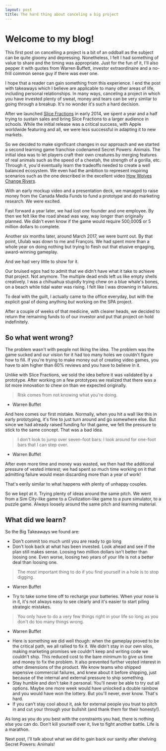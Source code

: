 ```yaml
---
layout: post
title: The hard thing about canceling a big project
---
```


# Welcome to my blog! 

This first post on cancelling a project is a bit of an oddball as the subject can be quite gloomy and depressing. Nonetheless, I felt I had something of value to share and the timing was appropriate. Just for the fun of it, I'll also pepper it with quotes from Warren Buffett, investor extraordinaire and a no-frill common sense guy if there was ever one. 

I hope that a reader can gain something from this experience. I end the post with takeaways which I believe are applicable to many other areas of life, including personal relationships. In many ways, canceling a project in which you have invested plenty of sweat, money and tears can be very similar to going through a breakup. It's no wonder it's such a hard decision. 

After we launched [Slice Fractions](https://itunes.apple.com/ca/app/slice-fractions/id794730213?mt=8) in early 2014, we spent a year and a half trying to sustain sales and bring Slice Fractions to a larger audience in schools. While the initial release was a critical success, with Apple worldwide featuring and all, we were less successful in adapting it to new markets. 

So we decided to make significant changes in our approach and we started a second learning game franchise codenamed Secret Powers: Animals. The initial idea was to let players craft their own creatures by merging features of real animals such as the speed of a cheetah, the strength of a gorilla, etc. Through it, you'd eventually learn the tradeoffs needed to create a well balanced ecosystem. We even had the ambition to represent inspiring scenarios such as the one described in the excellent video [How Wolves Change Rivers](https://www.youtube.com/watch?v=ysa5OBhXz-Q).

With an early mockup video and a presentation deck, we managed to raise money from the Canada Media Funds to fund a prototype and do marketing research. We were excited. 

Fast forward a year later, we had lost one founder and one employee. By then we felt like the road ahead was way, way longer than originally planned. We didn't even know if the game would require 500,000$ or 5 million dollars to complete.

Another six months later, around March 2017, we were burnt out. By that point, Ululab was down to me and François. We had spent more than a whole year on doing nothing but trying to flesh out that elusive engaging, award-winning gameplay. 

And we had very little to show for it. 

Our bruised egos had to admit that we didn't have what it take to achieve that project. Not anymore. The multiple dead ends left us like empty shells creatively. I was a chihuahua stupidly trying chew on a blue whale's bones, on a beach while tidal water was rising. I felt like I was drowning in failures.

To deal with the guilt, I actually came to the office everyday, but with the explicit goal of doing anything *but* working on the SPA project. 

After a couple of weeks of that medicine, with clearer heads, we decided to return the remaining funds to of our investor and put that project on hold indefinitely. 

## So what went wrong? 

The problem wasn't with people not liking the idea. The problem was the game sucked and our vision for it had too many holes we couldn't figure how to fill. If you're trying to make money out of creating video games, you have to aim higher than 60% reviews and you have to believe in it.

Unlike with Slice Fractions, we sold the idea before it was validated by a prototype. After working on a few prototypes we realized that there was a *lot* more innovation to chew on than we expected originally. 

> Risk comes from not knowing what you're doing.
- Warren Buffet

And here comes our first mistake. Normally, when you hit a wall like this in early prototyping, it's fine to just turn around and go somewhere else. But since we had already raised funding for that game, we felt the pressure to stick to the same concept. That was a bad idea.  

>I don't look to jump over seven-foot bars: I look around for one-foot bars that I can step over.
- Warren Buffet

After even more time and money was wasted, we then had the additional pressure of vested interest; we had spent so much time working on it that admitting failure would mean discarding more than a year of work! 

That's eerily similar to what happens with plenty of unhappy couples.

So we kept at it. Trying plenty of ideas around the same pitch. We went from a Sim City-like  game to a Civilization-like game to a pure simulator, to a puzzle game. Always loosely around the same pitch and learning material. 

## What did we learn?

So the Big Takeaways we found are: 
* Don't commit too much until you are ready to go long
* Don't look back at what has been invested. Look ahead and see if the plan still makes sense. Loosing two million dollars isn't better than loosing one. Even worse, loosing two years of your life is not a better deal than loosing one. 

>The most important thing to do if you find yourself in a hole is to stop digging.
- Warren Buffet

* Try to take some time off to recharge your batteries. When your nose is in it, it's not always easy to see clearly and it's easier to start piling strategic mistakes.

>You only have to do a very few things right in your life so long as you don't do too many things wrong.
- Warren Buffet

* Here is something we did well though: when the gameplay proved to be the critical path, we all rallied to fix it. We didn't stay in our own silos, making marketing promises we couldn't keep and writing code we couldn't ship. This reduced cost to the bare minimum to give us time and money to fix the problem. It also prevented further vested interest in other dimensions of the product. We know teams who shipped expensive commercial failures, and knew about it before shipping, just because of the internal and external pressure to ship something.
* Stay humble and don't take it personal. You'll never be able to try out all options. Maybe one more week would have unlocked a double rainbow and you would have won the lottery. But you'll never, ever know. That's hard. 
* If you can't stay cool about it, ask for external people you trust to pitch in and cut your through your bullshit (and thank them for their honesty!). 

As long as you do you best with the constraints you had, there is nothing else you can do. Don't kill yourself over it, live to fight another battle. Life is a marathon. 

Next post, I'll talk about what we did to gain back our sanity after shelving Secret Powers: Animals! 

